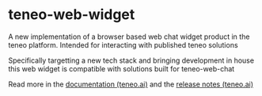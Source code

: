 # teneo-web-widget

A new implementation of a browser based web chat widget product in the teneo platform. Intended for interacting with published teneo solutions

Specifically targetting a new tech stack and bringing development in house this web widget is compatible with solutions built for teneo-web-chat

Read more in the [documentation (teneo.ai)](https://documentation.teneo.ai/Teneo%20Web%20Widget/introduction-docs/) and the [release notes (teneo.ai)](https://documentation.teneo.ai/home/teneo-web-widget-2.0/)

